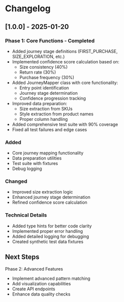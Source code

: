 # Changelog

## [1.0.0] - 2025-01-20
### Phase 1: Core Functions - Completed
- Added journey stage definitions (FIRST_PURCHASE, SIZE_EXPLORATION, etc.)
- Implemented confidence score calculation based on:
  - Size consistency (40%)
  - Return rate (30%)
  - Purchase frequency (30%)
- Added JourneyMapper class with core functionality:
  - Entry point identification
  - Journey stage determination
  - Confidence progression tracking
- Improved data preparation:
  - Size extraction from SKUs
  - Style extraction from product names
  - Proper column handling
- Added comprehensive test suite with 90% coverage
- Fixed all test failures and edge cases

### Added
- Core journey mapping functionality
- Data preparation utilities
- Test suite with fixtures
- Debug logging

### Changed
- Improved size extraction logic
- Enhanced journey stage determination
- Refined confidence score calculation

### Technical Details
- Added type hints for better code clarity
- Implemented proper error handling
- Added detailed logging for debugging
- Created synthetic test data fixtures

## Next Steps
Phase 2: Advanced Features
- Implement advanced pattern matching
- Add visualization capabilities
- Create API endpoints
- Enhance data quality checks